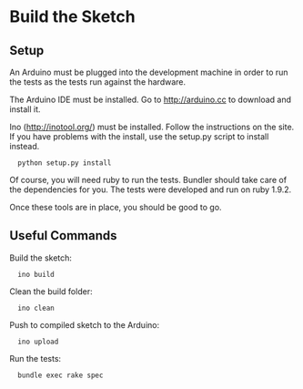 Build the Sketch
================

Setup
-----

An Arduino must be plugged into the development machine in order to run the tests as the
tests run against the hardware.

The Arduino IDE must be installed.  Go to http://arduino.cc to download and install it.

Ino (http://inotool.org/) must be installed.  Follow the instructions on the site.  If
you have problems with the install, use the setup.py script to install instead.

      python setup.py install

Of course, you will need ruby to run the tests.  Bundler should take care of the dependencies
for you.  The tests were developed and run on ruby 1.9.2.

Once these tools are in place, you should be good to go.

Useful Commands
---------------

Build the sketch:

      ino build

Clean the build folder:

      ino clean

Push to compiled sketch to the Arduino:

      ino upload

Run the tests:

      bundle exec rake spec 
